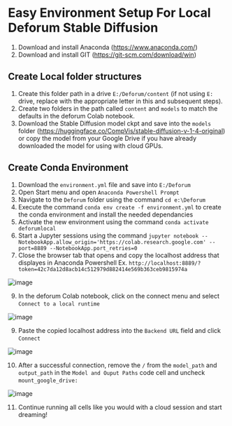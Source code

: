 # Easy Environment Setup For Local Deforum Stable Diffusion
1. Download and install Anaconda (https://www.anaconda.com/)
2. Download and install GIT (https://git-scm.com/download/win)
## Create Local folder structures
1. Create this folder path in a drive ``E:/Deforum/content`` (if not using ``E:`` drive, replace with the appropriate letter in this and subsequent steps).
2. Create two folders in the path called ``content`` and ``models`` to match the defaults in the deforum Colab notebook.
3. Download the Stable Diffusion model ckpt and save into the ``models`` folder (https://huggingface.co/CompVis/stable-diffusion-v-1-4-original) or copy the model from your Google Drive if you have already downloaded the model for using with cloud GPUs. 
## Create Conda Environment
1. Download the ``environment.yml`` file and save into ``E:/Deforum``
2. Open Start menu and open ``Anaconda Powershell Prompt``
3. Navigate to the ``Deforum`` folder using the command ``cd e:\Deforum``
4. Execute the command ``conda env create -f environment.yml`` to create the conda environment and install the needed dependancies
5. Activate the new environment using the command ``conda activate deforumlocal``
6. Start a Jupyter sessions using the command ``jupyter notebook --NotebookApp.allow_origin='https://colab.research.google.com' --port=8889 --NotebookApp.port_retries=0``
7. Close the browser tab that opens and copy the localhost address that displayes in Anaconda Powershell Ex. ``http://localhost:8889/?token=42c7da12d8acb14c512979d882414e569b363ceb9815974a``

![image](https://user-images.githubusercontent.com/95973743/192117810-c9595da0-0337-478b-afed-6702e36b1ea1.png)


9. In the deforum Colab notebook, click on the connect menu and select ``Connect to a local runtime``

![image](https://user-images.githubusercontent.com/95973743/192116684-e81e6f1d-6bdd-4dca-9c34-797a943bd63a.png)

9. Paste the copied localhost address into the ``Backend URL`` field and click ``Connect``

![image](https://user-images.githubusercontent.com/95973743/192116724-fa37957d-a3c5-4d60-a322-17c10d4cdff3.png)

10. After a successful connection, remove the ``/`` from the ``model_path`` and ``output_path`` in the ``Model and Ouput Paths`` code cell and uncheck ``mount_google_drive:``

![image](https://user-images.githubusercontent.com/95973743/192117254-45583193-5422-4227-956a-5a2ec1b55672.png)

11. Continue running all cells like you would with a cloud session and start dreaming!
